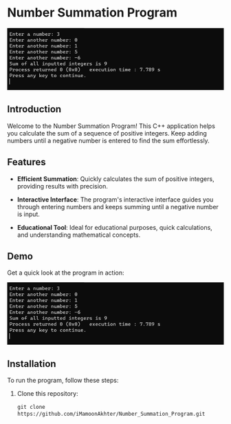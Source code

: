 # Number Summation Program

![Demo](demo.png)

## Introduction

Welcome to the Number Summation Program! This C++ application helps you calculate the sum of a sequence of positive integers. Keep adding numbers until a negative number is entered to find the sum effortlessly.

## Features

- **Efficient Summation**: Quickly calculates the sum of positive integers, providing results with precision.

- **Interactive Interface**: The program's interactive interface guides you through entering numbers and keeps summing until a negative number is input.

- **Educational Tool**: Ideal for educational purposes, quick calculations, and understanding mathematical concepts.

## Demo

Get a quick look at the program in action:

![Demo Screenshot](demo.png)

## Installation

To run the program, follow these steps:

1. Clone this repository:
   ```shell
   git clone https://github.com/iMamoonAkhter/Number_Summation_Program.git
